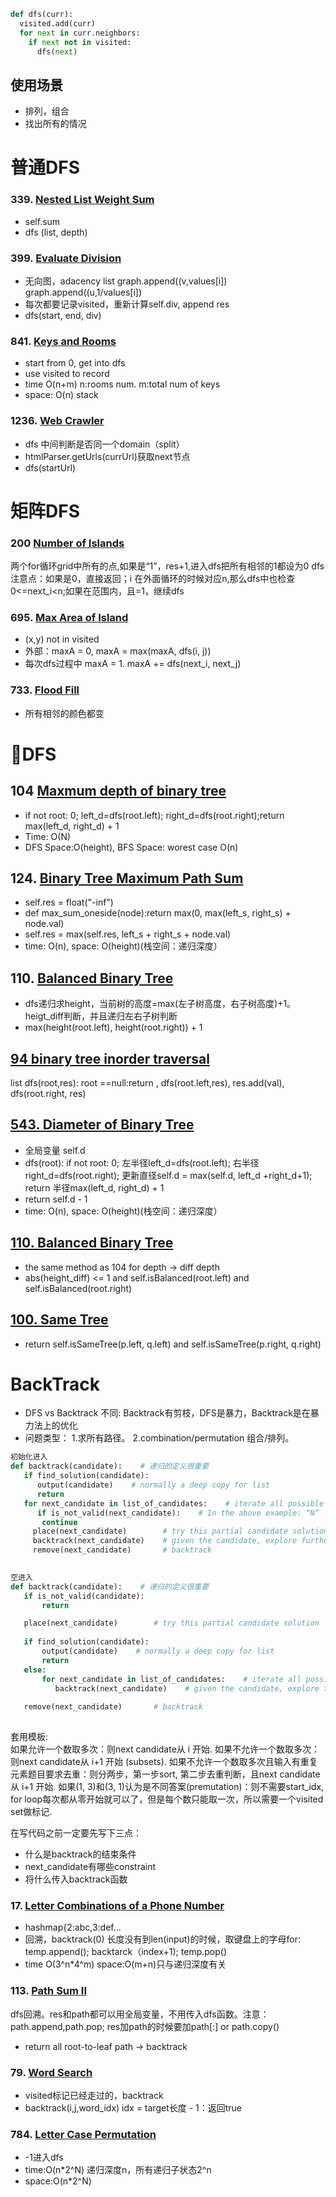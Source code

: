 ```python
def dfs(curr):
  visited.add(curr)
  for next in curr.neighbors:
    if next not in visited:
      dfs(next)
```
## 使用场景
- 排列，组合
- 找出所有的情况

# 普通DFS
### 339. [Nested List Weight Sum](https://github.com/liangliang1120/leetcode/blob/main/solutions/DFS_339.py)
- self.sum
- dfs (list, depth)

### 399. [Evaluate Division](https://github.com/liangliang1120/leetcode/blob/main/solutions/DFS_399.py)
- 无向图，adacency list graph.append((v,values[i]) graph.append((u,1/values[i])
- 每次都要记录visited，重新计算self.div, append res
- dfs(start, end, div)

### 841. [Keys and Rooms](https://github.com/liangliang1120/leetcode/blob/main/solutions/DFS_399.py)
- start from 0, get into dfs
- use visited to record 
- time O(n+m) n:rooms num. m:total num of keys
- space: O(n) stack

### 1236. [Web Crawler](https://github.com/liangliang1120/leetcode/blob/main/solutions/DFS_1236.py)
- dfs 中间判断是否同一个domain（split）
- htmlParser.getUrls(currUrl)获取next节点
- dfs(startUrl)


# 矩阵DFS
### 200 [Number of Islands](https://github.com/liangliang1120/leetcode/blob/main/solutions/DFS_200.py)
两个for循环grid中所有的点,如果是“1”，res+1,进入dfs把所有相邻的1都设为0
dfs注意点：如果是0，直接返回；i 在外面循环的时候对应n,那么dfs中也检查0<=next_i<n;如果在范围内，且=1，继续dfs

### 695. [Max Area of Island](https://github.com/liangliang1120/leetcode/blob/main/solutions/DFS_695.py)
- (x,y) not in visited
- 外部：maxA = 0,  maxA = max(maxA, dfs(i, j))
- 每次dfs过程中 maxA = 1. maxA += dfs(next_i, next_j) 

### 733. [Flood Fill](https://github.com/liangliang1120/leetcode/blob/main/solutions/DFS_733.py)
- 所有相邻的颜色都变

# 🌲DFS
## 104 [Maxmum depth of binary tree](https://github.com/liangliang1120/leetcode/blob/main/solutions/DFS_104.py)
- if not root: 0; left_d=dfs(root.left); right_d=dfs(root.right);return max(left_d, right_d) + 1
- Time: O(N)
- DFS Space:O(height), BFS Space: worest case O(n)

## 124. [Binary Tree Maximum Path Sum](https://github.com/liangliang1120/leetcode/blob/main/solutions/DFS_124.py)
- self.res = float("-inf")
- def max_sum_oneside(node):return max(0, max(left_s, right_s) + node.val)
- self.res = max(self.res, left_s + right_s + node.val)
- time: O(n), space: O(height)(栈空间：递归深度）
## 110. [Balanced Binary Tree](https://github.com/liangliang1120/leetcode/blob/main/solutions/DFS_124.py)
- dfs递归求height，当前树的高度=max(左子树高度，右子树高度)+1。heigt_diff判断，并且递归左右子树判断
- max(height(root.left), height(root.right)) + 1


## [94 binary tree inorder traversal](https://github.com/liangliang1120/leetcode/blob/main/solutions/0094-Binary-Tree-Inorder-Traversal.py)
list dfs(root,res): root ==null:return , dfs(root.left,res), res.add(val), dfs(root.right, res)

## [543. Diameter of Binary Tree](https://github.com/liangliang1120/leetcode/blob/main/solutions/0543-Diameter-of-Binary-Tree.py)
- 全局变量 self.d 
- dfs(root): if not root: 0; 左半径left_d=dfs(root.left); 右半径right_d=dfs(root.right); 更新直径self.d = max(self.d, left_d +right_d+1); return 半径max(left_d, right_d) + 1
- return self.d - 1
- time: O(n), space: O(height)(栈空间：递归深度）


## [110. Balanced Binary Tree](https://github.com/liangliang1120/leetcode/blob/main/solutions/0110-Balanced-Binary-Tree.py)
- the same method as 104 for depth -> diff depth
- abs(height_diff) <= 1 and self.isBalanced(root.left) and self.isBalanced(root.right)

## [100. Same Tree](https://github.com/liangliang1120/leetcode/blob/main/solutions/0100-Same-Tree.py)
- return self.isSameTree(p.left, q.left) and self.isSameTree(p.right, q.right)


# BackTrack
- DFS vs Backtrack 不同: Backtrack有剪枝，DFS是暴力，Backtrack是在暴力法上的优化
- 问题类型：  1.求所有路径。  2.combination/permutation 组合/排列。

```python   
初始化进入
def backtrack(candidate):    # 递归的定义很重要    
   if find_solution(candidate):   
      output(candidate)    # normally a deep copy for list  
      return    
   for next_candidate in list_of_candidates:    # iterate all possible next candidates.  
      if is_not_valid(next_candidate):    # In the above example: “N” != “I”  
       continue  
     place(next_candidate)        # try this partial candidate solution        
     backtrack(next_candidate)    # given the candidate, explore further.      
     remove(next_candidate)       # backtrack      
  
```
```python   
空进入
def backtrack(candidate):    # 递归的定义很重要 
   if is_not_valid(candidate):   
       return 

   place(next_candidate)        # try this partial candidate solution 
   
   if find_solution(candidate):   
       output(candidate)    # normally a deep copy for list  
       return  
   else:
       for next_candidate in list_of_candidates:    # iterate all possible next candidates.  
          backtrack(next_candidate)    # given the candidate, explore further.      
   
   remove(next_candidate)       # backtrack      
  
```
套用模板:  
如果允许一个数取多次：则next candidate从 i 开始. 
如果不允许一个数取多次：则next candidate从 i+1 开始 (subsets). 
如果不允许一个数取多次且输入有重复元素题目要求去重：则分两步，第一步sort, 第二步去重判断，且next candidate从 i+1 开始. 
如果(1, 3)和(3, 1)认为是不同答案(premutation)：则不需要start_idx, for loop每次都从零开始就可以了，但是每个数只能取一次，所以需要一个visited set做标记.  

在写代码之前一定要先写下三点： 
- 什么是backtrack的结束条件   
- next_candidate有哪些constraint   
- 将什么传入backtrack函数   


### 17. [Letter Combinations of a Phone Number](https://github.com/liangliang1120/leetcode/blob/main/solutions/DFS_17.py)
- hashmap{2:abc,3:def...
- 回溯，backtrack(0) 长度没有到len(input)的时候，取键盘上的字母for: temp.append(); backtarck（index+1); temp.pop()
- time O(3^n*4^m) space:O(m+n)只与递归深度有关

### 113. [Path Sum II](https://github.com/liangliang1120/leetcode/blob/main/solutions/DFS_113.py)
dfs回溯。res和path都可以用全局变量，不用传入dfs函数。注意：path.append,path.pop; res加path的时候要加path[:] or path.copy()
- return all root-to-leaf path  -> backtrack

### 79. [Word Search](https://github.com/liangliang1120/leetcode/blob/main/solutions/DFS_113.py)
- visited标记已经走过的，backtrack
- backtrack(i,j,word_idx) idx = target长度 - 1：返回true

### 784. [Letter Case Permutation](https://github.com/liangliang1120/leetcode/blob/main/solutions/DFS_784.py)
- -1进入dfs
- time:O(n*2^N) 递归深度n，所有递归子状态2^n
- space:O(n*2^N)



